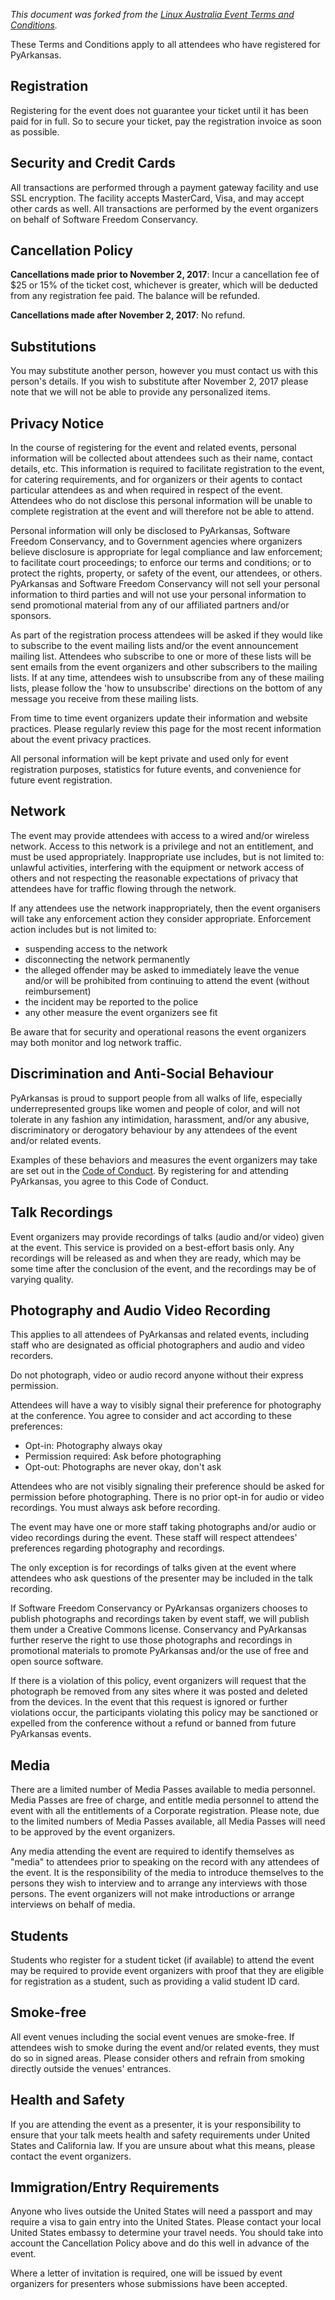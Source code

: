 *This document was forked from the [Linux Australia Event Terms and Conditions](https://github.com/linuxaustralia/constitution_and_policies/blob/master/terms_and_conditions.md).*

These Terms and Conditions apply to all attendees who have registered for PyArkansas.

Registration
------------

Registering for the event does not guarantee your ticket until it has been paid for in full. So to secure your ticket, pay the registration invoice as soon as possible.

Security and Credit Cards
-------------------------

All transactions are performed through a payment gateway facility and use SSL encryption. The facility accepts MasterCard, Visa, and may accept other cards as well. All transactions are performed by the event organizers on behalf of Software Freedom Conservancy.

Cancellation Policy
-------------------

**Cancellations made prior to November 2, 2017**: Incur a cancellation fee of $25 or 15% of the ticket cost, whichever is greater, which will be deducted from any registration fee paid. The balance will be refunded.

**Cancellations made after November 2, 2017**: No refund.

Substitutions
-------------

You may substitute another person, however you must contact us with this person's details. If you wish to substitute after November 2, 2017 please note that we will not be able to provide any personalized items.

Privacy Notice
--------------

In the course of registering for the event and related events, personal information will be collected about attendees such as their name, contact details, etc. This information is required to facilitate registration to the event, for catering requirements, and for organizers or their agents to contact particular attendees as and when required in respect of the event. Attendees who do not disclose this personal information will be unable to complete registration at the event and will therefore not be able to attend.

Personal information will only be disclosed to PyArkansas, Software Freedom Conservancy, and to Government agencies where organizers believe disclosure is appropriate for legal compliance and law enforcement; to facilitate court proceedings; to enforce our terms and conditions; or to protect the rights, property, or safety of the event, our attendees, or others. PyArkansas and Software Freedom Conservancy will not sell your personal information to third parties and will not use your personal information to send promotional material from any of our affiliated partners and/or sponsors.

As part of the registration process attendees will be asked if they would like to subscribe to the event mailing lists and/or the event announcement mailing list. Attendees who subscribe to one or more of these lists will be sent emails from the event organizers and other subscribers to the mailing lists. If at any time, attendees wish to unsubscribe from any of these mailing lists, please follow the 'how to unsubscribe' directions on the bottom of any message you receive from these mailing lists.

From time to time event organizers update their information and website practices. Please regularly review this page for the most recent information about the event privacy practices.

All personal information will be kept private and used only for event registration purposes, statistics for future events, and convenience for future event registration.

Network
-------

The event may provide attendees with access to a wired and/or wireless network. Access to this network is a privilege and not an entitlement, and must be used appropriately. Inappropriate use includes, but is not limited to: unlawful activities, interfering with the equipment or network access of others and not respecting the reasonable expectations of privacy that attendees have for traffic flowing through the network.

If any attendees use the network inappropriately, then the event organisers will take any enforcement action they consider appropriate. Enforcement action includes but is not limited to:

* suspending access to the network
* disconnecting the network permanently
* the alleged offender may be asked to immediately leave the venue and/or will be prohibited from continuing to attend the event (without reimbursement)
* the incident may be reported to the police
* any other measure the event organizers see fit

Be aware that for security and operational reasons the event organizers may both monitor and log network traffic.

Discrimination and Anti-Social Behaviour
----------------------------------------

PyArkansas is proud to support people from all walks of life, especially underrepresented groups like women and people of color, and will not tolerate in any fashion any intimidation, harassment, and/or any abusive, discriminatory or derogatory behaviour by any attendees of the event and/or related events.

Examples of these behaviors and measures the event organizers may take are set out in the [Code of Conduct](/code-of-conduct). By registering for and attending PyArkansas, you agree to this Code of Conduct.

Talk Recordings
---------------

Event organizers may provide recordings of talks (audio and/or video) given at the event. This service is provided on a best-effort basis only. Any recordings will be released as and when they are ready, which may be some time after the conclusion of the event, and the recordings may be of varying quality.

Photography and Audio Video Recording
-------------------------------------

This applies to all attendees of PyArkansas and related events, including staff who are designated as official photographers and audio and video recorders.

Do not photograph, video or audio record anyone without their express permission.

Attendees will have a way to visibly signal their preference for photography at the conference. You agree to consider and act according to these preferences:

* Opt-in: Photography always okay
* Permission required: Ask before photographing
* Opt-out: Photographs are never okay, don't ask

Attendees who are not visibly signaling their preference should be asked for permission before photographing.  There is no prior opt-in for audio or video recordings. You must always ask before recording.

The event may have one or more staff taking photographs and/or audio or video recordings during the event. These staff will respect attendees' preferences regarding photography and recordings.

The only exception is for recordings of talks given at the event where attendees who ask questions of the presenter may be included in the talk recording.

If Software Freedom Conservancy or PyArkansas organizers chooses to publish photographs and recordings taken by event staff, we will publish them under a Creative Commons license. Conservancy and PyArkansas further reserve the right to use those photographs and recordings in promotional materials to promote PyArkansas and/or the use of free and open source software.

If there is a violation of this policy, event organizers will request that the photograph be removed from any sites where it was posted and deleted from the devices. In the event that this request is ignored or further violations occur, the participants violating this policy may be sanctioned or expelled from the conference without a refund or banned from future PyArkansas events.

Media
-----

There are a limited number of Media Passes available to media personnel. Media Passes are free of charge, and entitle media personnel to attend the event with all the entitlements of a Corporate registration. Please note, due to the limited numbers of Media Passes available, all Media Passes will need to be approved by the event organizers.

Any media attending the event are required to identify themselves as "media" to attendees prior to speaking on the record with any attendees of the event. It is the responsibility of the media to introduce themselves to the persons they wish to interview and to arrange any interviews with those persons. The event organizers will not make introductions or arrange interviews on behalf of media.

Students
--------

Students who register for a student ticket (if available) to attend the event may be required to provide event organizers with proof that they are eligible for registration as a student, such as providing a valid student ID card.

Smoke-free
----------

All event venues including the social event venues are smoke-free. If attendees wish to smoke during the event and/or related events, they must do so in signed areas. Please consider others and refrain from smoking directly outside the venues' entrances.

Health and Safety
-----------------

If you are attending the event as a presenter, it is your responsibility to ensure that your talk meets health and safety requirements under United States and California law. If you are unsure about what this means, please contact the event organizers.

Immigration/Entry Requirements
------------------------------

Anyone who lives outside the United States will need a passport and may require a visa to gain entry into the United States. Please contact your local United States embassy to determine your travel needs. You should take into account the Cancellation Policy above and do this well in advance of the event.

Where a letter of invitation is required, one will be issued by event organizers for presenters whose submissions have been accepted.
